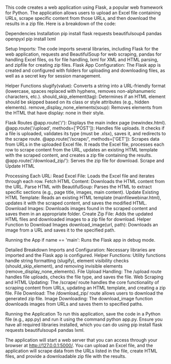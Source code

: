 This code creates a web application using Flask, a popular web framework for Python. The application allows users to upload an Excel file containing URLs, scrape specific content from those URLs, and then download the results in a zip file. Here is a breakdown of the code:

Dependencies Installation
pip install flask requests beautifulsoup4 pandas openpyxl
pip install lxml

Setup
Imports: The code imports several libraries, including Flask for the web application, requests and BeautifulSoup for web scraping, pandas for handling Excel files, os for file handling, lxml for XML and HTML parsing, and zipfile for creating zip files.
Flask App Configuration: The Flask app is created and configured with folders for uploading and downloading files, as well as a secret key for session management.

Helper Functions
slugify(value): Converts a string into a URL-friendly format (lowercase, spaces replaced with hyphens, removes non-alphanumeric characters, etc.).
should_skip_element(tag): Determines if an HTML element should be skipped based on its class or style attributes (e.g., hidden elements).
remove_display_none_elements(soup): Removes elements from the HTML that have display: none in their style.

Flask Routes
@app.route('/'): Displays the main index page (newindex.html).
@app.route('/upload', methods=['POST']): Handles file uploads. It checks if a file is uploaded, validates its type (must be .xlsx), saves it, and redirects to the scrape route.
@app.route('/scrape/<filename>', methods=['GET']): Scrapes data from URLs in the uploaded Excel file. It reads the Excel file, processes each row to scrape content from the URL, updates an existing HTML template with the scraped content, and creates a zip file containing the results.
@app.route('/download_zip/<filename>'): Serves the zip file for download.
Scrape and Update HTML

Processing Each URL:
Read Excel File: Loads the Excel file and iterates through each row.
Fetch HTML Content: Downloads the HTML content from the URL.
Parse HTML with BeautifulSoup: Parses the HTML to extract specific sections (e.g., page title, images, main content).
Update Existing HTML Template: Reads an existing HTML template (mainfilewebinar.html), updates it with the scraped content, and saves the modified HTML.
Download Images: Downloads images found in the scraped content and saves them in an appropriate folder.
Create Zip File: Adds the updated HTML files and downloaded images to a zip file for download.
Helper Function to Download Images
download_image(url, path): Downloads an image from a URL and saves it to the specified path.

Running the App
if name == 'main': Runs the Flask app in debug mode.

Detailed Breakdown
Imports and Configuration: Necessary libraries are imported and the Flask app is configured.
Helper Functions: Utility functions handle string formatting (slugify), element visibility checks (should_skip_element), and removing invisible elements (remove_display_none_elements).
File Upload Handling: The /upload route handles file uploads, checks the file type, and saves the file.
Web Scraping and HTML Updating: The /scrape/<filename> route handles the core functionality of scraping content from URLs, updating an HTML template, and creating a zip file.
File Download: The /download_zip/<filename> route allows users to download the generated zip file.
Image Downloading: The download_image function downloads images from URLs and saves them to specified paths.

Running the Application
To run this application, save the code in a Python file (e.g., app.py) and run it using the command python app.py. Ensure you have all required libraries installed, which you can do using pip install flask requests beautifulsoup4 pandas lxml.

The application will start a web server that you can access through your browser at http://127.0.0.1:5000/. You can upload an Excel file, and the application will scrape data from the URLs listed in the file, create HTML files, and provide a downloadable zip file with the results.
